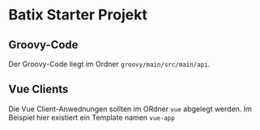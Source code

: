 # Batix Starter Projekt #

## Groovy-Code ##

Der Groovy-Code liegt im Ordner `groovy/main/src/main/api`.

## Vue Clients ##

Die Vue Client-Anwednungen sollten im ORdner `vue` abgelegt werden. Im Beispiel hier existiert ein Template namen `vue-app` 

